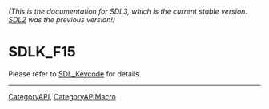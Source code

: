 ###### (This is the documentation for SDL3, which is the current stable version. [SDL2](https://wiki.libsdl.org/SDL2/) was the previous version!)
# SDLK_F15

Please refer to [SDL_Keycode](SDL_Keycode) for details.

----
[CategoryAPI](CategoryAPI), [CategoryAPIMacro](CategoryAPIMacro)

